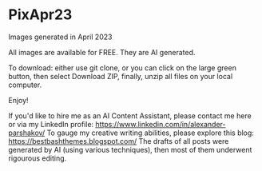 # PixApr23

Images generated in April 2023

All images are available for FREE. They are AI generated.

To download: either use git clone, or you can click on the large green button, then select Download ZIP, finally, unzip all files on your local computer.

Enjoy!

If you'd like to hire me as an AI Content Assistant, please contact me here or via my LinkedIn profile: https://www.linkedin.com/in/alexander-parshakov/ To gauge my creative writing abilities, please explore this blog: https://bestbashthemes.blogspot.com/ The drafts of all posts were generated by AI (using various techniques), then most of them underwent rigourous editing.
